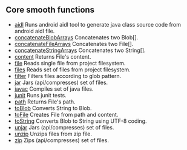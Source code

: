 Core smooth functions
---------------------

 * [aidl](api/aidl.md) Runs android aidl tool to generate java
class source code from android aidl file.
 * [concatenateBlobArrays](api/concatenateBlobArrays.md) Concatenates two Blob[].
 * [concatenateFileArrays](api/concatenateFileArrays.md) Concatenates two File[].
 * [concatenateStringArrays](api/concatenateStringArrays.md) Concatenates two String[].
 * [content](api/content.md) Returns File's content.
 * [file](api/file.md) Reads single file from project filesystem.
 * [files](api/files.md) Reads set of files from project filesystem.
 * [filter](api/filter.md) Filters files according to glob pattern.
 * [jar](api/jar.md) Jars (api/compresses) set of files.
 * [javac](api/javac.md) Compiles set of java files.
 * [junit](api/junit.md) Runs junit tests.
 * [path](api/path.md) Returns File's path.
 * [toBlob](api/toBlob.md) Converts String to Blob.
 * [toFile](api/toFile.md) Creates File from path and content.
 * [toString](api/toString.md) Converts Blob to String using UTF-8 coding.
 * [unjar](api/unjar.md) Jars (api/compresses) set of files.
 * [unzip](api/unzip.md) Unzips files from zip file.
 * [zip](api/zip.md) Zips (api/compresses) set of files.
